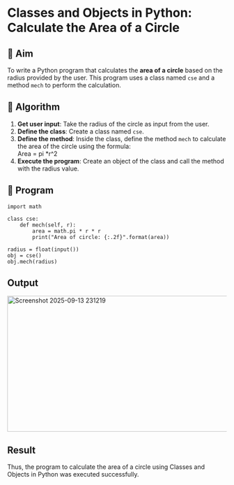 # Classes and Objects in Python: Calculate the Area of a Circle

## 🎯 Aim
To write a Python program that calculates the **area of a circle** based on the radius provided by the user. This program uses a class named `cse` and a method `mech` to perform the calculation.

## 🧠 Algorithm
1. **Get user input**: Take the radius of the circle as input from the user.
2. **Define the class**: Create a class named `cse`.
3. **Define the method**: Inside the class, define the method `mech` to calculate the area of the circle using the formula:  
   Area = pi *r^2 
4. **Execute the program**: Create an object of the class and call the method with the radius value.

## 🧾 Program

```
import math

class cse:
    def mech(self, r):
        area = math.pi * r * r
        print("Area of circle: {:.2f}".format(area))

radius = float(input())
obj = cse()
obj.mech(radius)
```

## Output

<img width="986" height="311" alt="Screenshot 2025-09-13 231219" src="https://github.com/user-attachments/assets/294470ca-5ecf-45d0-9850-d31a36373c79" />


## Result
Thus, the program to calculate the area of a circle using Classes and Objects in Python was executed successfully.
